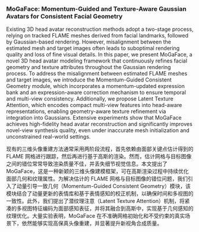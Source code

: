 ### MoGaFace: Momentum-Guided and Texture-Aware Gaussian Avatars for Consistent Facial Geometry

Existing 3D head avatar reconstruction methods adopt a two-stage process, relying on tracked FLAME meshes derived from facial landmarks, followed by Gaussian-based rendering. However, misalignment between the estimated mesh and target images often leads to suboptimal rendering quality and loss of fine visual details. In this paper, we present MoGaFace, a novel 3D head avatar modeling framework that continuously refines facial geometry and texture attributes throughout the Gaussian rendering process. To address the misalignment between estimated FLAME meshes and target images, we introduce the Momentum-Guided Consistent Geometry module, which incorporates a momentum-updated expression bank and an expression-aware correction mechanism to ensure temporal and multi-view consistency. Additionally, we propose Latent Texture Attention, which encodes compact multi-view features into head-aware representations, enabling geometry-aware texture refinement via integration into Gaussians. Extensive experiments show that MoGaFace achieves high-fidelity head avatar reconstruction and significantly improves novel-view synthesis quality, even under inaccurate mesh initialization and unconstrained real-world settings.

现有的三维头像重建方法通常采用两阶段流程，首先依赖由面部关键点估计得到的 FLAME 网格进行跟踪，然后再进行基于高斯的渲染。然而，估计网格与目标图像之间的错位常常导致渲染质量不佳，并丢失细节视觉信息。本文提出了 MoGaFace，这是一种新颖的三维头像建模框架，可在高斯渲染过程中持续优化面部几何和纹理属性。为解决估计的 FLAME 网格与目标图像的错位问题，我们引入了动量引导一致几何（Momentum-Guided Consistent Geometry）模块，该模块结合了动量更新的表情库和基于表情感知的校正机制，以确保时间和多视图的一致性。此外，我们提出了潜纹理注意（Latent Texture Attention）机制，将紧凑的多视图特征编码为面部感知表征，并将其融合到高斯中，实现基于几何感知的纹理优化。大量实验表明，MoGaFace 在不准确网格初始化和不受约束的真实场景下，依然能够实现高保真头像重建，并显著提升新视角合成质量。

